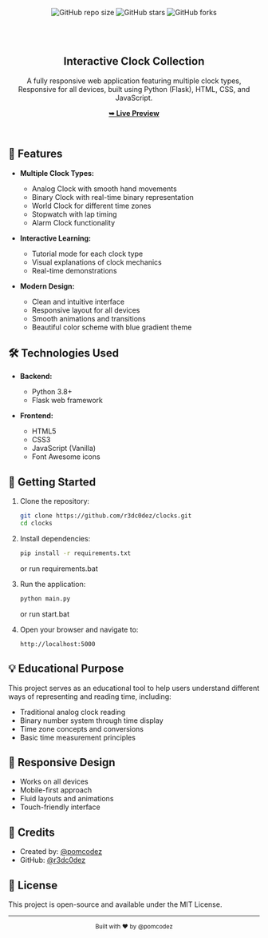 <div align="center">
  
  ![GitHub repo size](https://img.shields.io/github/repo-size/r3dc0dez/clocks)
  ![GitHub stars](https://img.shields.io/github/stars/r3dc0dez/clocks?style=social)
  ![GitHub forks](https://img.shields.io/github/forks/r3dc0dez/clocks?style=social)

  <br />
  <br />

  <h2 align="center">Interactive Clock Collection</h2>

  A fully responsive web application featuring multiple clock types, <br />Responsive for all devices, built using Python (Flask), HTML, CSS, and JavaScript.

  <a href="clocks-one.vercel.app/templates/selection.html" target="_blank" rel="noopener noreferrer"><strong>➥ Live Preview</strong></a>

</div>

<br />

## 🚀 Features

- **Multiple Clock Types:**
  - Analog Clock with smooth hand movements
  - Binary Clock with real-time binary representation
  - World Clock for different time zones
  - Stopwatch with lap timing
  - Alarm Clock functionality

- **Interactive Learning:**
  - Tutorial mode for each clock type
  - Visual explanations of clock mechanics
  - Real-time demonstrations

- **Modern Design:**
  - Clean and intuitive interface
  - Responsive layout for all devices
  - Smooth animations and transitions
  - Beautiful color scheme with blue gradient theme

## 🛠️ Technologies Used

- **Backend:**
  - Python 3.8+
  - Flask web framework

- **Frontend:**
  - HTML5
  - CSS3
  - JavaScript (Vanilla)
  - Font Awesome icons

## 🚦 Getting Started

1. Clone the repository:
   ```bash
   git clone https://github.com/r3dc0dez/clocks.git
   cd clocks
   ```

2. Install dependencies:
   ```bash
   pip install -r requirements.txt
   ```
   or run requirements.bat

3. Run the application:
   ```bash
   python main.py
   ```
   or run start.bat

4. Open your browser and navigate to:
   ```
   http://localhost:5000
   ```

## 💡 Educational Purpose

This project serves as an educational tool to help users understand different ways of representing and reading time, including:
- Traditional analog clock reading
- Binary number system through time display
- Time zone concepts and conversions
- Basic time measurement principles

## 📱 Responsive Design

- Works on all devices
- Mobile-first approach
- Fluid layouts and animations
- Touch-friendly interface

## 🤝 Credits

- Created by: [@pomcodez](https://www.youtube.com/@pomcodez)
- GitHub: [@r3dc0dez](https://github.com/r3dc0dez)

## 📝 License

This project is open-source and available under the MIT License.

---

<div align="center">
  <sub>Built with ❤️ by @pomcodez</sub>
</div>
